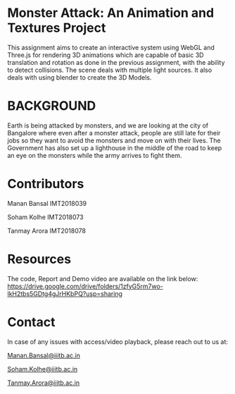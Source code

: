 # Monster Attack: An Animation and Textures Project

This assignment aims to create an interactive system using WebGL and Three.js 
for rendering 3D animations which are capable of basic 3D translation and rotation as done in the previous assignment,
with the ability to detect collisions. The scene deals with multiple light sources. It also deals with using blender to create the 3D Models.


# BACKGROUND
Earth is being attacked by monsters, and we are looking at the city of Bangalore where even after a monster attack,
people are still late for their jobs so they want to avoid the monsters and move on with their lives. 
The Government has also set up a lighthouse in the middle of the road to keep an eye on the monsters while the army arrives to fight them.


# Contributors

Manan Bansal IMT2018039

Soham Kolhe IMT2018073

Tanmay Arora IMT2018078

# Resources

The code, Report and Demo video are available on the link below:
https://drive.google.com/drive/folders/1zfyG5rm7wo-lkH2tbs5GDtg4gJrHKbPQ?usp=sharing

# Contact

In case of any issues with access/video playback, please reach out to us at:

Manan.Bansal@iiitb.ac.in

Soham.Kolhe@iiitb.ac.in 

Tanmay.Arora@iiitb.ac.in
